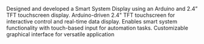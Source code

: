 Designed and developed a Smart System Display using an Arduino and 2.4” TFT touchscreen display.
Arduino-driven 2.4" TFT touchscreen for interactive control and real-time data display.
Enables smart system functionality with touch-based input for automation tasks.
Customizable graphical interface for versatile application

